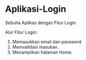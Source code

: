 # Aplikasi-Login
Sebuha Aplikas dengan Fitur Login

Alur Fitur Login:
1. Memasukkan email dan password
2. Memvalidasi masukan.
3. Menampilkan halaman Home.
